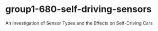 # group1-680-self-driving-sensors
An Investigation of Sensor Types and the Effects on Self-Driving Cars
